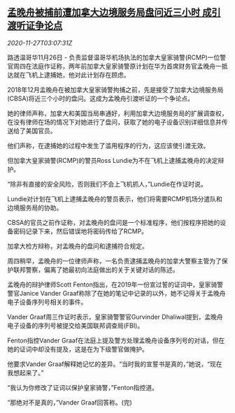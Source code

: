 <!--1606447395000-->
[孟晚舟被捕前遭加拿大边境服务局盘问近三小时 成引渡听证争论点](https://cn.reuters.com/article/huawei-meng-canada-rcmp-cbsa-1127-idCNKBS28707P)
------

<div><i>2020-11-27T03:07:31Z</i></div><p>路透温哥华11月26日 - 负责监督温哥华机场执法的加拿大皇家骑警(RCMP)一位警官周四在法庭作证称，两年前加拿大皇家骑警原计划在华为首席财务官孟晚舟一抵达就在飞机上逮捕她，他对此计划存在顾虑。</p><p>2018年12月孟晚舟在被加拿大皇家骑警拘捕之前，先是接受了加拿大边境服务局(CBSA)将近三个小时的盘问。这成为孟晚舟引渡听证的一个争论点。</p><p>她的律师声称，加拿大和美国当局串通好，利用加拿大边境服务局的扩展调查权，在没有律师在场的情况下对她进行了盘问，获取了她的电子设备识别详细信息并传送给了美国官员。</p><p>他们声称，在逮捕她的过程中发生了滥用程序的行为，这应该使引渡无效。</p><p>但加拿大皇家骑警(RCMP)的警员Ross Lundie为不在飞机上逮捕孟晚舟的决定辩护。</p><p>“除非有直接的安全风险，否则我们不会上飞机抓人，”Lundie在作证时说。</p><p>Lundie对计划在飞机上逮捕孟晚舟的警员表示，他们将需要RCMP机场分遣队和边境服务局的协助。</p><p>CBSA的官员之前作证称，对孟晚舟的盘问是一个标准程序，他们按程序把她的设备密码记录下来，然后错误地将密码传给了RCMP。</p><p>加拿大检方辩称，对孟晚舟的盘问和逮捕符合规定。</p><p>周四稍早，孟晚舟的一位律师声称，一名负责逮捕孟晚舟的加拿大警察主管为了保护联邦警察，偏离了她最初向法庭做出的关于关键对话的陈述。</p><p>孟晚舟的辩护律师Scott Fenton指出，在2019年一份宣过誓的证词中，皇家骑警警官Janice Vander Graaf称除了在她的笔记中记录的以外，她不记得关于孟晚舟电子设备序列号相关的事件。</p><p>Vander Graaf周三作证时表示，皇家骑警警官Gurvinder Dhaliwal提到，孟晚舟电子设备的序列号被提交给美国联邦调查局(FBI)。</p><p>Fenton指控Vander Graaf在法庭上提及警方处理孟晚舟设备序列号的对话，但在她的证词中却没有提及，这是在为下级警官做掩护。</p><p>他要求Vander Graaf解释她记忆的差异。“当时我的宣誓书是真的，”她说，“现在我想起来了。”</p><p>“我认为你修改了证词以保护皇家骑警，”Fenton指控道。</p><p>“那绝对不是真的，”Vander Graaf回答称。(完)</p>
